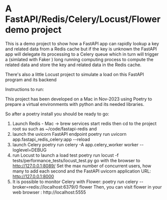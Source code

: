 # A FastAPI/Redis/Celery/Locust/Flower demo project
This is a demo project to show how a FastAPI app can
rapidly lookup a key and related data from a Redis cache
but if the key is unknown the FastAPI app will delegate its
processing to a Celery queue which in turn will trigger a
(simlated with Faker ) long running computing process to compute the 
related data and store the key and related data in the Redis cache.

There's also a little Locust project to simulate a load on this
FastAPI program and its backend 

Instructions to run:

This project has been developed on a Mac in Nov-2023 using Poetry to
prepare a virtual environments with python and its needed libraries.

So after a poetry install you should be ready to go:

1. Launch Redis - Mac -> brew services start redis
then cd to the project root su such as ~/code/fastapi-redis and
2. launch the uvicorn FastAPI endpoint
    poetry run uvicorn app.fastapi_redis_celery:app --reload
3. launch Celery
    poetry run celery -A app.celery_worker worker --loglevel=DEBUG
4. run Locust to launch a load test
    poetry run locust -f tests/performance_tests/locust_test.py
    go with the browser to http://127.0.0.1:8089/
    Set the max number of concurrent users, how many to add each second
        and the FastAPI uvicorn application URL: http://127.0.0.1:8000
5. It is possible to monitor Celery with Flower:
    poetry run celery --broker=redis://localhost:6379/0 flower
    Then, you can visit flower in your web browser :
    http://localhost:5555